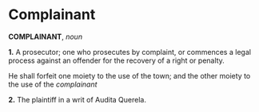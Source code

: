 # Complainant

**COMPLAINANT**, _noun_

**1.** A prosecutor; one who prosecutes by complaint, or commences a legal process against an offender for the recovery of a right or penalty.

He shall forfeit one moiety to the use of the town; and the other moiety to the use of the _complainant_

**2.** The plaintiff in a writ of Audita Querela.